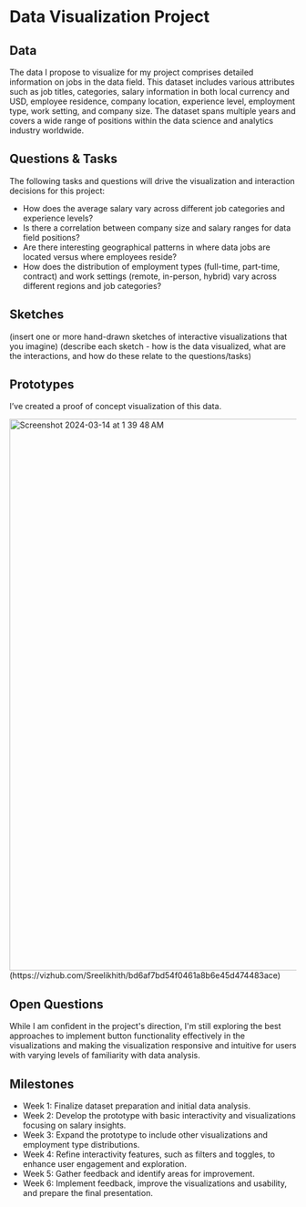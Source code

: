 # Data Visualization Project

## Data

The data I propose to visualize for my project comprises detailed information on jobs in the data field. This dataset includes various attributes such as job titles, categories, salary information in both local currency and USD, employee residence, company location, experience level, employment type, work setting, and company size. The dataset spans multiple years and covers a wide range of positions within the data science and analytics industry worldwide.


## Questions & Tasks

The following tasks and questions will drive the visualization and interaction decisions for this project:

 * How does the average salary vary across different job categories and experience levels?
 * Is there a correlation between company size and salary ranges for data field positions?
 * Are there interesting geographical patterns in where data jobs are located versus where employees reside?
 * How does the distribution of employment types (full-time, part-time, contract) and work settings (remote, in-person, hybrid) vary across different regions and job categories?

## Sketches

(insert one or more hand-drawn sketches of interactive visualizations that you imagine)
(describe each sketch - how is the data visualized, what are the interactions, and how do these relate to the questions/tasks)


## Prototypes

I’ve created a proof of concept visualization of this data.


<img width="968" alt="Screenshot 2024-03-14 at 1 39 48 AM" src="https://github.com/Sreelikhith/dataviz-project/assets/128874576/3a1a3d58-bed7-46f7-8614-60e76baf331a">
(https://vizhub.com/Sreelikhith/bd6af7bd54f0461a8b6e45d474483ace)


## Open Questions

While I am confident in the project's direction, I'm still exploring the best approaches to implement button functionality effectively in the visualizations and making the visualization responsive and intuitive for users with varying levels of familiarity with data analysis.

## Milestones

* Week 1: Finalize dataset preparation and initial data analysis.
* Week 2: Develop the prototype with basic interactivity and visualizations focusing on salary insights.
* Week 3: Expand the prototype to include other visualizations and employment type distributions.
* Week 4: Refine interactivity features, such as filters and toggles, to enhance user engagement and exploration.
* Week 5: Gather feedback and identify areas for improvement.
* Week 6: Implement feedback, improve the visualizations and usability, and prepare the final presentation.
